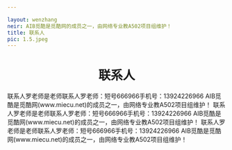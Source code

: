 ```yaml
---

layout: wenzhang
neir: AIB觅酷是觅酷网的成员之一，由网络专业教A502项目组维护！
title: 联系人
pic: 1.5.jpeg
---
```


<center><h1>联系人</h1></center>
联系人罗老师是老师联系人罗老师：短号666966手机号：13924226966
AIB觅酷是觅酷网(www.miecu.net)的成员之一，由网络专业教A502项目组维护！
联系人罗老师是老师联系人罗老师：短号666966手机号：13924226966
AIB觅酷是觅酷网(www.miecu.net)的成员之一，由网络专业教A502项目组维护！
联系人罗老师是老师联系人罗老师：短号666966手机号：13924226966
AIB觅酷是觅酷网(www.miecu.net)的成员之一，由网络专业教A502项目组维护！

